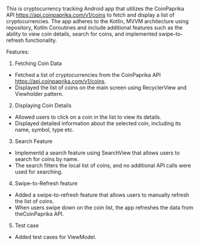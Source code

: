 This is cryptocurrency tracking Android app that utilizes the CoinPaprika API <https://api.coinpaprika.com/v1/coins> to fetch and display a list of cryptocurrencies. 
The app adheres to the Kotlin, MVVM architecture using repository, Kotlin Coroutines and include additional features such as the ability to view coin details, search for coins, and implemented swipe-to-refresh functionality.

Features:
1. Fetching Coin Data
 - Fetched a list of cryptocurrencies from the CoinPaprika API <https://api.coinpaprika.com/v1/coins>.
 - Displayed the list of coins on the main screen using RecyclerView and Viewholder pattern.
2. Displaying Coin Details
 - Allowed users to click on a coin in the list to view its details.
 - Displayed detailed information about the selected coin, including its name, symbol, type etc.
3. Search Feature
 - Implementd a search feature using SearchView that allows users to search for coins by name.
 - The search filters the local list of coins, and no additional API calls were used for searching.
4. Swipe-to-Refresh feature
 - Added a swipe-to-refresh feature that allows users to manually refresh the list of coins.
 - When users swipe down on the coin list, the app refreshes the data from theCoinPaprika API.
5. Test case
 - Added test cases for ViewModel.
